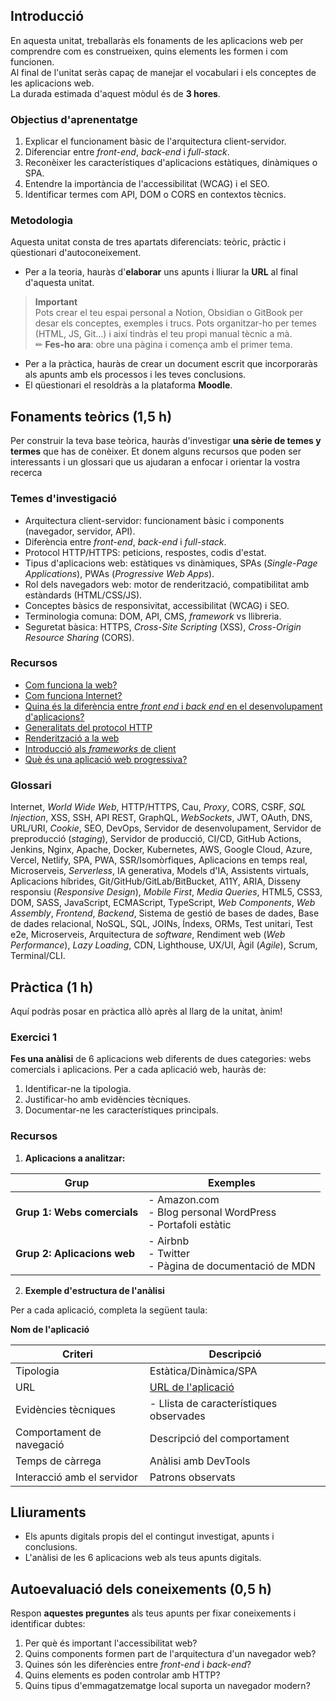 ## Introducció  

En aquesta unitat, treballaràs els fonaments de les aplicacions web per comprendre com es construeixen, quins elements les formen i com funcionen.  
Al final de l'unitat seràs capaç de manejar el vocabulari i els conceptes de les aplicacions web.  
La durada estimada d'aquest mòdul és de **3 hores**.  

### Objectius d'aprenentatge  

1. Explicar el funcionament bàsic de l'arquitectura client-servidor.  
2. Diferenciar entre *front-end*, *back-end* i *full-stack*.  
3. Reconèixer les característiques d'aplicacions estàtiques, dinàmiques o SPA.  
4. Entendre la importància de l'accessibilitat (WCAG) i el SEO.  
5. Identificar termes com API, DOM o CORS en contextos tècnics.  

### Metodologia  
Aquesta unitat consta de tres apartats diferenciats: teòric, pràctic i qüestionari d'autoconeixement.  

- Per a la teoria, hauràs d'**elaborar** uns apunts i lliurar la **URL** al final d'aquesta unitat.  

> **Important**  
> Pots crear el teu espai personal a Notion, Obsidian o GitBook per desar els conceptes, exemples i trucs. Pots organitzar-ho per temes (HTML, JS, Git...) i així tindràs el teu propi manual tècnic a mà.  
> ✏ **Fes-ho ara**: obre una pàgina i comença amb el primer tema.  

- Per a la pràctica, hauràs de crear un document escrit que incorporaràs als apunts amb els processos i les teves conclusions.  
- El qüestionari el resoldràs a la plataforma **Moodle**.  

## Fonaments teòrics (1,5 h)  
Per construir la teva base teòrica, hauràs d'investigar **una sèrie de temes y termes** que has de conèixer. Et donem alguns recursos que poden ser interessants i un glossari que us ajudaran a enfocar i orientar la vostra recerca   

### Temes d'investigació  

- Arquitectura client-servidor: funcionament bàsic i components (navegador, servidor, API).  
- Diferència entre *front-end*, *back-end* i *full-stack*.  
- Protocol HTTP/HTTPS: peticions, respostes, codis d'estat.  
- Tipus d'aplicacions web: estàtiques vs dinàmiques, SPAs (*Single-Page Applications*), PWAs (*Progressive Web Apps*).  
- Rol dels navegadors web: motor de renderització, compatibilitat amb estàndards (HTML/CSS/JS).  
- Conceptes bàsics de responsivitat, accessibilitat (WCAG) i SEO.  
- Terminologia comuna: DOM, API, CMS, *framework* vs llibreria.  
- Seguretat bàsica: HTTPS, *Cross-Site Scripting* (XSS), *Cross-Origin Resource Sharing* (CORS).  

### Recursos  

- [Com funciona la web?](https://developer.mozilla.org/es/docs/Learn_web_development/Getting_started/Web_standards/How_the_web_works)  
- [Com funciona Internet?](https://developer.mozilla.org/es/docs/Learn_web_development/Howto/Web_mechanics/How_does_the_Internet_work)  
- [Quina és la diferència entre *front end* i *back end* en el desenvolupament d'aplicacions?](https://aws.amazon.com/es/compare/the-difference-between-frontend-and-backend/#:~:text=El%20front%20end%20es%20aquello,permiten%20que%20la%20aplicaci%C3%B3n%20funcione)  
- [Generalitats del protocol HTTP](https://developer.mozilla.org/es/docs/Web/HTTP/Guides/Overview)  
- [Renderització a la web](https://web.dev/articles/rendering-on-the-web?hl=es-419)  
- [Introducció als *frameworks* de client](https://developer.mozilla.org/en-US/docs/Learn_web_development/Core/Frameworks_libraries/Introduction)  
- [Què és una aplicació web progressiva?](https://developer.mozilla.org/en-US/docs/Web/Progressive_web_apps/Guides/What_is_a_progressive_web_app)  

### Glossari  

Internet, *World Wide Web*, HTTP/HTTPS, Cau, *Proxy*, CORS, CSRF, *SQL Injection*, XSS, SSH, API REST, GraphQL, *WebSockets*, JWT, OAuth, DNS, URL/URI, *Cookie*, SEO, DevOps, Servidor de desenvolupament, Servidor de preproducció (*staging*), Servidor de producció, CI/CD, GitHub Actions, Jenkins, Nginx, Apache, Docker, Kubernetes, AWS, Google Cloud, Azure, Vercel, Netlify, SPA, PWA, SSR/Isomòrfiques, Aplicacions en temps real, Microserveis, *Serverless*, IA generativa, Models d'IA, Assistents virtuals, Aplicacions híbrides, Git/GitHub/GitLab/BitBucket, A11Y, ARIA, Disseny responsiu (*Responsive Design*), *Mobile First*, *Media Queries*, HTML5, CSS3, DOM, SASS, JavaScript, ECMAScript, TypeScript, *Web Components*, *Web Assembly*, *Frontend*, *Backend*, Sistema de gestió de bases de dades, Base de dades relacional, NoSQL, SQL, JOINs, Índexs, ORMs, Test unitari, Test e2e, Microserveis, Arquitectura de *software*, Rendiment web (*Web Performance*), *Lazy Loading*, CDN, Lighthouse, UX/UI, Àgil (*Agile*), Scrum, Terminal/CLI.  

## Pràctica (1 h)  
Aquí podràs posar en pràctica allò après al llarg de la unitat, ànim!

### Exercici 1
 **Fes una anàlisi** de 6 aplicacions web diferents de dues categories: webs comercials i aplicacions. Per a cada aplicació web, hauràs de:  
1. Identificar-ne la tipologia.  
2. Justificar-ho amb evidències tècniques.  
3. Documentar-ne les característiques principals.  

### Recursos  

1. **Aplicacions a analitzar:**  

| Grup | Exemples |  
|------|----------|  
| **Grup 1: Webs comercials** | - Amazon.com<br>- Blog personal WordPress<br>- Portafoli estàtic |  
| **Grup 2: Aplicacions web** | - Airbnb<br>- Twitter<br>- Pàgina de documentació de MDN |  

2. **Exemple d'estructura de l'anàlisi**  

Per a cada aplicació, completa la següent taula:  

**Nom de l'aplicació**  

| Criteri | Descripció |  
|---------|------------|  
| Tipologia | Estàtica/Dinàmica/SPA |  
| URL | [URL de l'aplicació](#) |  
| Evidències tècniques | - Llista de característiques observades |  
| Comportament de navegació | Descripció del comportament |  
| Temps de càrrega | Anàlisi amb DevTools |  
| Interacció amb el servidor | Patrons observats |  

## Lliuraments  

- Els apunts digitals propis del el contingut investigat, apunts i conclusions.  
- L'anàlisi de les 6 aplicacions web als teus apunts digitals.  

## Autoevaluació dels coneixements (0,5 h)  

Respon **aquestes preguntes** als teus apunts per fixar coneixements i identificar dubtes:  

1. Per què és important l'accessibilitat web?  
2. Quins components formen part de l'arquitectura d'un navegador web?  
3. Quines són les diferències entre *front-end* i *back-end*?  
4. Quins elements es poden controlar amb HTTP?  
5. Quins tipus d'emmagatzematge local suporta un navegador modern?  
